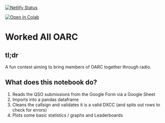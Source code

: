 [![Netlify Status](https://api.netlify.com/api/v1/badges/ee42e5f7-6f9d-49e0-9cdb-c27a76197ca2/deploy-status)](https://app.netlify.com/sites/silver-alfajores-965b56/deploys)

[![Open In Colab](https://colab.research.google.com/assets/colab-badge.svg)](https://colab.research.google.com/github/smurphboy/WAllOARC/WorkedAllOARC.ipynb)

# Worked All OARC

## tl;dr

A fun contest aiming to bring members of OARC together through radio.

## What does this notebook do?

1. Reads the QSO submissions from the Google Form via a Google Sheet
2. Imports into a pandas dataframe
3. Cleans the callsign and validates it is a valid DXCC (and spits out rows to check for errors)
4. Plots some basic statistics / graphs and Leaderboards

